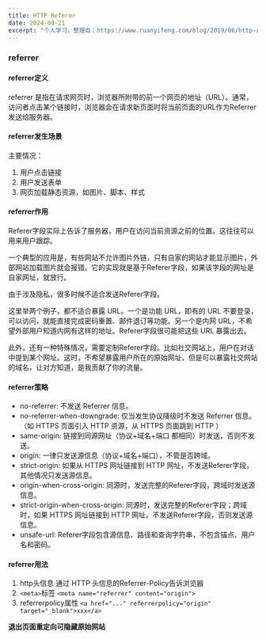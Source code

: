 ```yaml
---
title: HTTP Referer
date: 2024-09-21
excerpt: "个人学习，整理自：https://www.ruanyifeng.com/blog/2019/06/http-referer.html "
---
```


### referrer

#### referrer定义

referrer 是指在请求网页时，浏览器所附带的前一个网页的地址（URL）。通常，访问者点击某个链接时，浏览器会在请求新页面时将当前页面的URL作为Referrer发送给服务器。

#### referrer发生场景

主要情况：
1. 用户点击链接
2. 用户发送表单
3. 网页加载静态资源，如图片、脚本、样式
   
#### referrer作用
Referer字段实际上告诉了服务器，用户在访问当前资源之前的位置。这往往可以用来用户跟踪。

一个典型的应用是，有些网站不允许图片外链，只有自家的网站才能显示图片，外部网站加载图片就会报错。它的实现就是基于Referer字段，如果该字段的网址是自家网址，就放行。

由于涉及隐私，很多时候不适合发送Referer字段。

这里举两个例子，都不适合暴露 URL。一个是功能 URL，即有的 URL 不要登录，可以访问，就能直接完成密码重置、邮件退订等功能。另一个是内网 URL，不希望外部用户知道内网有这样的地址。Referer字段很可能把这些 URL 暴露出去。

此外，还有一种特殊情况，需要定制Referer字段。比如社交网站上，用户在对话中提到某个网址。这时，不希望暴露用户所在的原始网址，但是可以暴露社交网站的域名，让对方知道，是我贡献了你的流量。

#### referrer策略

- no-referrer: 不发送 Referrer 信息。
- no-referrer-when-downgrade: 仅当发生协议降级时不发送 Referrer 信息。（如 HTTPS 页面引入 HTTP 资源，从 HTTPS 页面跳到 HTTP ）
- same-origin: 链接到同源网址（协议+域名+端口 都相同）时发送，否则不发送。
- origin: 一律只发送源信息（协议+域名+端口），不管是否跨域。
- strict-origin: 如果从 HTTPS 网址链接到 HTTP 网址，不发送Referer字段，其他情况只发送源信息。
- origin-when-cross-origin: 同源时，发送完整的Referer字段，跨域时发送源信息。
- strict-origin-when-cross-origin: 同源时，发送完整的Referer字段；跨域时，如果 HTTPS 网址链接到 HTTP 网址，不发送Referer字段，否则发送源信息。
- unsafe-url: Referer字段包含源信息、路径和查询字符串，不包含锚点、用户名和密码。

#### referrer用法

1. http头信息
通过 HTTP 头信息的Referrer-Policy告诉浏览器
2. `<meta>`标签
`<meta name="referrer" content="origin">`
3. referrerpolicy属性
`<a href="..." referrerpolicy="origin" target="_blank">xxx</a>`

**退出页面重定向可隐藏原始网站**